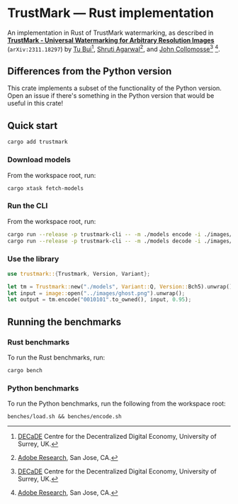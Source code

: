 # TrustMark — Rust implementation

<div style={{display: 'none'}}>

An implementation in Rust of TrustMark watermarking, as described in [**TrustMark - Universal Watermarking for Arbitrary Resolution Images**](https://arxiv.org/abs/2311.18297) (`arXiv:2311.18297`) by [Tu Bui](https://www.surrey.ac.uk/people/tu-bui)[^1], [Shruti Agarwal](https://research.adobe.com/person/shruti-agarwal/)[^2], and [John Collomosse](https://www.collomosse.com)[^1] [^2].

[^1]: [DECaDE](https://decade.ac.uk/) Centre for the Decentralized Digital Economy, University of Surrey, UK.

[^2]: [Adobe Research](https://research.adobe.com/), San Jose, CA.

</div>

## Differences from the Python version

This crate implements a subset of the functionality of the Python version. Open
an issue if there's something in the Python version that would be useful in this
crate!

<!--
We need to outline what functionality IS implemented!  Or conversely, what is not.
-->

## Quick start

```
cargo add trustmark
```

### Download models

From the workspace root, run:

```
cargo xtask fetch-models
```

### Run the CLI

From the workspace root, run:

```sh
cargo run --release -p trustmark-cli -- -m ./models encode -i ./images/bfly_rgba.png -o ./images/encoded.png
cargo run --release -p trustmark-cli -- -m ./models decode -i ./images/encoded.png
```

### Use the library

```rust
use trustmark::{Trustmark, Version, Variant};

let tm = Trustmark::new("./models", Variant::Q, Version::Bch5).unwrap();
let input = image::open("../images/ghost.png").unwrap();
let output = tm.encode("0010101".to_owned(), input, 0.95);
```

## Running the benchmarks

### Rust benchmarks

To run the Rust benchmarks, run:

```
cargo bench
```

### Python benchmarks

To run the Python benchmarks, run the following from the workspace root:

```
benches/load.sh && benches/encode.sh
```

